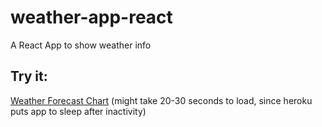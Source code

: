 # weather-app-react
A React App to show weather info

## Try it:

<a href="https://reactredux-weather-app.herokuapp.com/">Weather Forecast Chart</a> (might take 20-30 seconds to load, since heroku puts app to sleep after inactivity)
